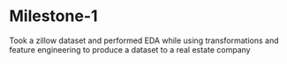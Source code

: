 # Milestone-1
Took a zillow dataset and performed EDA while using transformations and feature engineering to produce a dataset to a real estate company
